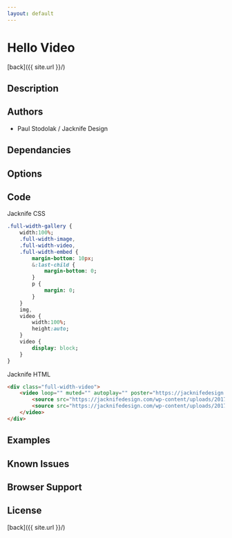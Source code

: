 ```yaml
---
layout: default
---
```


# Hello Video
[back]({{ site.url }}/)

## Description

## Authors
- Paul Stodolak / Jacknife Design

## Dependancies

## Options

## Code
Jacknife CSS
```sass
.full-width-gallery {
	width:100%;
	.full-width-image,
	.full-width-video,
	.full-width-embed {
		margin-bottom: 10px;
		&:last-child {
			margin-bottom: 0;
		}
		p {
			margin: 0;
		}
	}
	img,
	video {
		width:100%;
		height:auto;
	}
	video {
		display: block;
	}
}
```
Jacknife HTML
```html
<div class="full-width-video">
	<video loop="" muted="" autoplay="" poster="https://jacknifedesign.com/wp-content/uploads/2017/07/Tayco_Mockup_HD10_1150.jpg">
		<source src="https://jacknifedesign.com/wp-content/uploads/2017/07/Tayco_Mockup_HD10_1150.webm" type="video/webm">
		<source src="https://jacknifedesign.com/wp-content/uploads/2017/07/Tayco_Mockup_HD10_1150.mp4" type="video/mp4">
	</video>
</div>
```
## Examples

## Known Issues

## Browser Support

## License

[back]({{ site.url }}/)